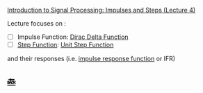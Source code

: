 [Introduction to Signal Processing: Impulses and Steps (Lecture 4)](https://youtu.be/f0DI8GHTfNI)

Lecture focuses on :
-  [ ] Impulse Function: [Dirac Delta Function](https://en.wikipedia.org/wiki/Dirac_delta_function)
-  [ ] [Step Function](https://en.wikipedia.org/wiki/Step_function): [Unit Step Function](https://math.mit.edu/~stoopn/18.031/stepanddelta.pdf)

and their responses (i.e. [impulse response function](https://en.wikipedia.org/wiki/Impulse_response) or IFR)


## [:back: ](../#round_pushpin-signal-processing-an-introduction)

